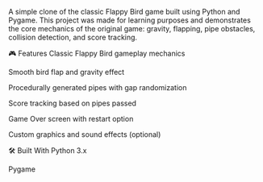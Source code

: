 A simple clone of the classic Flappy Bird game built using Python and Pygame. This project was made for learning purposes and demonstrates the core mechanics of the original game: gravity, flapping, pipe obstacles, collision detection, and score tracking.

🎮 Features
Classic Flappy Bird gameplay mechanics

Smooth bird flap and gravity effect

Procedurally generated pipes with gap randomization

Score tracking based on pipes passed

Game Over screen with restart option

Custom graphics and sound effects (optional)

🛠️ Built With
Python 3.x

Pygame
